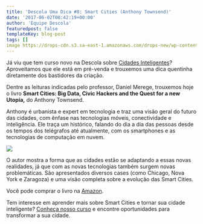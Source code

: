 ```yaml
---
title: 'Descola Uma Dica #8: Smart Cities (Anthony Townsend)'
date: '2017-06-02T08:42:19+00:00'
author: 'Equipe Descola'
featuredpost: false
templateKey: blog-post
tags: []
image https://drops-cdn.s3.sa-east-1.amazonaws.com/drops-new/wp-content/uploads/2017/06/01174651/Descola_umadica-8-150x150.png
---
```

Já viu que tem curso novo na Descola sobre [Cidades Inteligentes](https://descola.org/curso/smart-cities)? Aproveitamos que ele está em pré-venda e trouxemos uma dica quentinha diretamente dos bastidores da criação.

Dentre as leituras indicadas pelo professor, Daniel Merege, trouxemos hoje o livro **Smart Cities: Big Data, Civic Hackers and the Quest for a new** **Utopia,** do Anthony Townsend.

Anthony é urbanista e expert em tecnologia e traz uma visão geral do futuro das cidades, com ênfase nas tecnologias móveis, conectividade e inteligência. Ele traça um histórico, falando do dia a dia das pessoas desde os tempos dos telégrafos até atualmente, com os smartphones e as tecnologias de computação em nuvem.

![](https://descola.org/drops/wp-content/uploads/2017/06/smart-cities-new-utopia-674x1024.jpg)

O autor mostra a forma que as cidades estão se adaptando a essas novas realidades, já que com as novas tecnologias também surgem novas problemáticas. São apresentados diversos cases (como Chicago, Nova York e Zaragoza) e uma visão completa sobre a evolução das Smart Cities.

Você pode comprar o livro na [Amazon](https://www.amazon.com.br/Smart-Cities-Civic-Hackers-Utopia-ebook/dp/B00CF2M9AA/).

Tem interesse em aprender mais sobre Smart Cities e tornar sua cidade inteligente? [Conheça nosso curso](https://descola.org/curso/smart-cities) e encontre oportunidades para transformar a sua cidade.